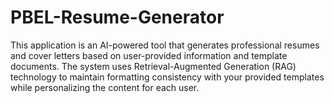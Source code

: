 # PBEL-Resume-Generator
This application is an AI-powered tool that generates professional resumes and cover letters based on user-provided information and template documents. The system uses Retrieval-Augmented Generation (RAG) technology to maintain formatting consistency with your provided templates while personalizing the content for each user.
